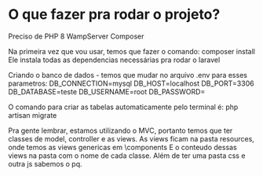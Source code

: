 # O que fazer pra rodar o projeto?
Preciso de PHP 8
WampServer
Composer

Na primeira vez que vou usar, temos que fazer o comando: composer install
Ele instala todas as dependencias necessárias pra rodar o laravel

Criando o banco de dados - temos que mudar no arquivo .env para esses parametros:
DB_CONNECTION=mysql
DB_HOST=localhost
DB_PORT=3306
DB_DATABASE=teste
DB_USERNAME=root
DB_PASSWORD=

O comando para criar as tabelas automaticamente pelo terminal é: php artisan migrate

Pra gente lembrar, estamos utilizando o MVC, portanto temos que ter classes de model, controller e as views.
As views ficam na pasta resources, onde temos as views genericas em \components
E o conteudo dessas views na pasta com o nome de cada classe.
Além de ter uma pasta css e outra js sabemos o pq. 
